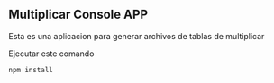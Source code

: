 

## Multiplicar Console APP

Esta es una aplicacion para generar archivos de tablas de multiplicar

Ejecutar este comando

````
npm install
````